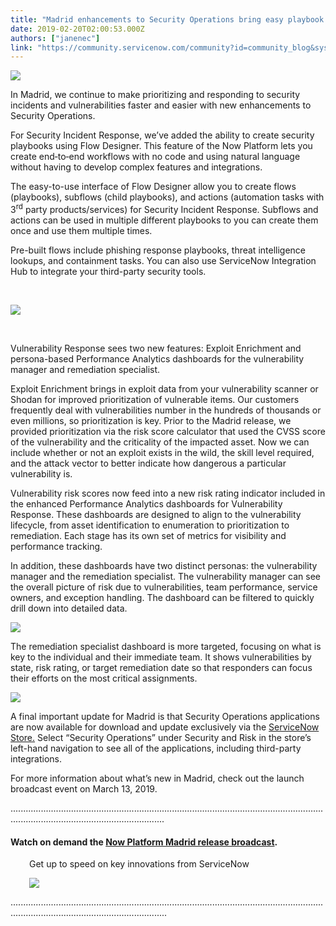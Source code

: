 ```yaml
---
title: "Madrid enhancements to Security Operations bring easy playbook creation and better vulnerability prioritization and visibility"
date: 2019-02-20T02:00:53.000Z
authors: ["janenec"]
link: "https://community.servicenow.com/community?id=community_blog&sys_id=de4e94a8db37e34023f4a345ca96193d"
---
```

<p><img style="max-width: 100%; max-height: 480px;" src="https://community.servicenow.comhttps://community.servicenow.com/e0dfe751db88ff48190dfb24399619f6.iix" /></p>
<p>In Madrid, we continue to make prioritizing and responding to security incidents and vulnerabilities faster and easier with new enhancements to Security Operations.</p>
<p>For Security Incident Response, we’ve added the ability to create security playbooks using Flow Designer. This feature of the Now Platform lets you create end‑to‑end workflows with no code and using natural language without having to develop complex features and integrations.</p>
<p>The easy-to-use interface of Flow Designer allow you to create flows (playbooks), subflows (child playbooks), and actions (automation tasks with 3<sup>rd</sup> party products/services) for Security Incident Response. Subflows and actions can be used in multiple different playbooks to you can create them once and use them multiple times.</p>
<p>Pre-built flows include phishing response playbooks, threat intelligence lookups, and containment tasks. You can also use ServiceNow Integration Hub to integrate your third-party security tools.</p>
<p> </p>
<p><img src="https://community.servicenow.com/03de18e0dbf3e740f7fca851ca96193a.iix" /></p>
<p> </p>
<p>Vulnerability Response sees two new features: Exploit Enrichment and persona-based Performance Analytics dashboards for the vulnerability manager and remediation specialist.</p>
<p>Exploit Enrichment brings in exploit data from your vulnerability scanner or Shodan for improved prioritization of vulnerable items. Our customers frequently deal with vulnerabilities number in the hundreds of thousands or even millions, so prioritization is key. Prior to the Madrid release, we provided prioritization via the risk score calculator that used the CVSS score of the vulnerability and the criticality of the impacted asset. Now we can include whether or not an exploit exists in the wild, the skill level required, and the attack vector to better indicate how dangerous a particular vulnerability is.</p>
<p>Vulnerability risk scores now feed into a new risk rating indicator included in the enhanced Performance Analytics dashboards for Vulnerability Response. These dashboards are designed to align to the vulnerability lifecycle, from asset identification to enumeration to prioritization to remediation. Each stage has its own set of metrics for visibility and performance tracking.</p>
<p>In addition, these dashboards have two distinct personas: the vulnerability manager and the remediation specialist. The vulnerability manager can see the overall picture of risk due to vulnerabilities, team performance, service owners, and exception handling. The dashboard can be filtered to quickly drill down into detailed data.</p>
<p><img src="https://community.servicenow.com/e3ee98e0dbf3e740f7fca851ca961994.iix" /></p>
<p>The remediation specialist dashboard is more targeted, focusing on what is key to the individual and their immediate team. It shows vulnerabilities by state, risk rating, or target remediation date so that responders can focus their efforts on the most critical assignments.</p>
<p><img src="https://community.servicenow.com/32fed064dbf3e740f7fca851ca961955.iix" /></p>
<p>A final important update for Madrid is that Security Operations applications are now available for download and update exclusively via the <a href="https://store.servicenow.com/" rel="nofollow">ServiceNow Store.</a> Select “Security Operations” under Security and Risk in the store’s left-hand navigation to see all of the applications, including third-party integrations.</p>
<p>For more information about what’s new in Madrid, check out the launch broadcast event on March 13, 2019.</p>
<p>.........................................................................................................................................................................................</p>
<h4>Watch on demand the <a href="https://www.servicenow.com/lpwbr/now-platform-madrid-release-broadcast.html?referenceSource&#61;communityblog" target="_blank" rel="noopener noreferrer nofollow">Now Platform Madrid release broadcast</a>.</h4>
<p style="padding-left: 30px;">Get up to speed on key innovations from ServiceNow</p>
<p style="padding-left: 30px;"><a title="Watch on Demand - The Now Platform Madrid release" href="https://www.servicenow.com/lpwbr/now-platform-madrid-release-broadcast.html?referenceSource&#61;communityblog" target="_blank" rel="noopener noreferrer nofollow"><img style="max-width: 100%; max-height: 480px;" src="https://community.servicenow.com/4e6cd285dbd83f045129a851ca961934.iix" /></a></p>
<p>..........................................................................................................................................................................................</p>